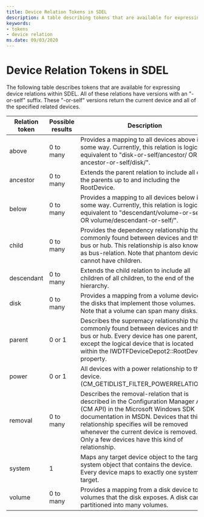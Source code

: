 ```yaml
---
title: Device Relation Tokens in SDEL
description: A table describing tokens that are available for expressing device relations within SDEL
keywords:
- tokens
- device relation
ms.date: 09/03/2020
---
```


# Device Relation Tokens in SDEL

The following table describes tokens that are available for expressing device relations within SDEL. All of these relations have versions with an "-or-self" suffix. These "-or-self" versions return the current device and all of the specified related devices.

|Relation token|Possible results|Description|
|----|----|----|
|above|0 to many|Provides a mapping to all devices above in some way. Currently, this relation is logically equivalent to "disk-or-self/ancestor/ OR ancestor-or-self/disk/".|
|ancestor|0 to many|Extends the parent relation to include all of the parents up to and including the RootDevice.|
|below|0 to many|Provides a mapping to all devices below in some way. Currently, this relation is logically equivalent to "descendant/volume-or-self/ OR volume/descendant-or-self/".|
|child|0 to many|Provides the dependency relationship that is commonly found between devices and their bus or hub. This relationship is also known as bus-relation. Note that phantom devices cannot have children.|
|descendant|0 to many|Extends the child relation to include all children of all children, to the end of the hierarchy.|
|disk|0 to many|Provides a mapping from a volume device to the disks that implement those volumes. Note that a volume can span many disks.|
|parent|0 or 1|Describes the supremacy relationship that is commonly found between devices and their bus or hub. Every device has one parent, except the logical device that is located within the IWDTFDeviceDepot2::RootDevice property.|
|power|0 or 1|All devices with a power relationship to this device. (CM_GETIDLIST_FILTER_POWERRELATIONS)|
|removal|0 to many|Describes the removal-relation that is described in the Configuration Manager APIs (CM API) in the Microsoft Windows SDK documentation in MSDN. Devices that this relationship specifies will be removed whenever the current device is removed. Only a few devices have this kind of relationship.|
|system|1|Maps any target device object to the target system object that contains the device. Every device maps to exactly one system target.|
|volume|0 to many|Provides a mapping from a disk device to the volumes that the disk exposes. A disk can be partitioned into many volumes.|
